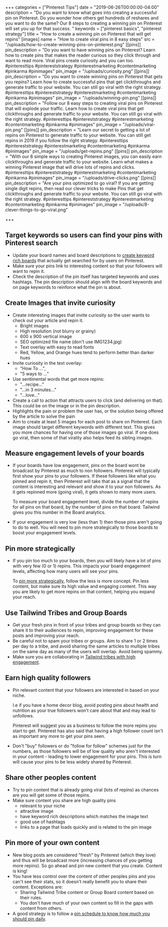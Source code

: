 +++
categories = ["Pinterest Tips"]
date = "2019-06-26T00:00:00-04:00"
description = "Do you want to know what goes into creating a successful pin on Pinterest. Do you wonder how others get hundreds of reshares and you want to do the same? Our 8 steps to creating a winning pin on Pinterest will set you up for that success. "
keywords = ["pinterest basics", "pinterest strategy"]
title = "How to create a winning pin on Pinterest that will get repins"
[images]
name = "How to create viral pins in 8 easy steps"
src = "/uploads/how-to-create-winning-pins-on-pinterest.png"
[[pins]]
pin_description = "Do you want to have winning pins on Pinterest? Learn how to create pins that makes the reader curious so they click through and want to read more. Viral pins create curiosity and you can too.  #pinteresttips #pintereststrategy #pinterestmarketing #contentmarketing #pinkarma #pinimages"
pin_image = "/uploads/curiosity.png"
[[pins]]
pin_description = "Do you want to create winning pins on Pinterest that gets you repins? Learn how to create successful pins that get clickthroughs and generate traffic to your website. You can still go viral with the right strategy.  #pinteresttips #pintereststrategy #pinterestmarketing #contentmarketing #pinkarma #pinimages"
pin_image = "/uploads/winning-pin.png"
[[pins]]
pin_description = "Follow our 8 easy steps to creating viral pins on Pinterest that will explode your traffic. Learn how to create viral pins that get clickthroughs and generate traffic to your website. You can still go viral with the right strategy.  #pinteresttips #pintereststrategy #pinterestmarketing #contentmarketing #pinkarma #pinimages"
pin_image = "/uploads/viral-pin.png"
[[pins]]
pin_description = "Learn our secret to getting a lot of repins on Pinterest to generate traffic to your website. You can still get repins in 2019 if you follow the right strategy.  #pinteresttips #pintereststrategy #pinterestmarketing #contentmarketing #pinkarma #pinimages"
pin_image = "/uploads/get-repins.png"
[[pins]]
pin_description = "With our 8 simple ways to creating Pinterest images, you can easily earn clickthroughs and generate traffic to your website. Learn what makes a winning Pinterest image that will drive lots of repins and clicks.  #pinteresttips #pintereststrategy #pinterestmarketing #contentmarketing #pinkarma #pinimages"
pin_image = "/uploads/drive-clicks.png"
[[pins]]
pin_description = "Are your pins optimized to go viral?  If you are getting single digit repins, then read our clever tricks to make Pins that get clickthroughs and generate traffic to your website. You can still go viral with the right strategy.  #pinteresttips #pintereststrategy #pinterestmarketing #contentmarketing #pinkarma #pinimages"
pin_image = "/uploads/8-clever-things-to-go-viral.png"

+++
## Target keywords so users can find your pins with Pinterest search

* Update your board names and board descriptions to [create keyword rich boards](/blog/how-to-create-keyword-rich-pinterest-board-names-to-get-more-repins/ "Create keyword rich board names and board descriptions") that actually get searched for by users on Pinterest. 
* Make sure your pins link to interesting content so that your followers will want to repin it.
* Check the description of the pin itself has targeted keywords and uses hashtags. The pin description should align with the board keywords and on page keywords to reinforce what the pin is about.

## Create Images that invite curiosity

* Create interesting images that invite curiosity so the user wants to check out your article and repin it.
  * Bright images
  * High resolution (not blurry or grainy)
  * 600 x 900 vertical image
  * SEO optimized file name (don't use IMG1234.jpg)
  * Text overlay with easy to read fonts
  * Red, Yellow, and Orange hues tend to perform better than darker hues
* Invite curiosity in the text overlay:
  * "How To ...", 
  * "5 ways to ..."
* Use sentimental words that get more repins:
  * "...recipe..."
  * "...in 3 minutes..."
  * "...love..."
* Create a call to action that attracts users to click (and delivering on that). This could be on the image or in the pin description.
* Highlights the pain or problem the user has, or the solution being offered by the article to solve the pain
* Aim to create at least 5 images for each post to share on Pinterest.  Each image should target different keywords with different text.  This gives you more chances for having one of those images go viral.  If one does go viral, then some of that virality also helps feed its sibling images.

## Measure engagement levels of your boards

* If your boards have low engagement, pins on the board wont be broadcast by Pinterest as much to non followers.  Pinterest will typically first show your pins to your followers.  If these followers like what you pinned and repin it, then Pinterest will take that as a signal that the content is interesting and relevant and show it to your non followers.  As it gets repinned more (going viral), it gets shown to many more users.  
    
  To measure your board engagement level, divide the number of repins for all pins on that board, by the number of pins on that board.  Tailwind gives you this number in the Board analytics.
* If your engagement is very low (less than 1) then those pins aren't going to do to well.  You will need to pin more strategically to those boards to boost your engagement levels.

## Pin more strategically

* If you pin too much to your boards, then you will likely have a lot of pins with very few (0 or 1) repins.  This impacts your board engagement levels, affecting how many users will see your pins.  
    
  To [pin more strategically](/blog/how-many-pins-should-you-pin-per-day/ "Pin more strategically"), follow the less is more concept.  Pin less content, but make sure its high value and engaging content.  This way you are likely to get more repins on that content, helping you expand your reach.

## Use Tailwind Tribes and Group Boards

* Get your fresh pins in front of your tribes and group boards so they can share it to their audiences to repin, improving engagement for these posts and improving your reach.
* Be careful not to spam your tribes or groups.  Aim to share 1 or 2 times per day to a tribe, and avoid sharing the same articles to multiple tribes on the same day as many of the users will overlap. Avoid being spammy.
* Make sure you are collaborating in [Tailwind tribes with high engagement](/blog/how-to-evaluate-tailwind-tribes-to-join/ "How to evaluate a Tailwind Tribe").

## Earn high quality followers

* Pin relevant content that your followers are interested in based on your niche.  
    
  I.e if you have a home decor blog, avoid posting pins about health and nutrition as your true followers won't care about that and may lead to unfollows.  
    
  Pinterest will suggest you as a business to follow the more repins you start to get.  Pinterest has also said that having a high follower count isn't as important any more to get your pins seen.
* Don't "buy" followers or do "follow for follow" schemes just for the numbers, as those followers will be of low quality who aren't interested in your content - leading to lower engagement for your pins.  This is turn will cause your pins to be less widely shared by Pinterest.

##  Share other peoples content

* Try to pin content that is already going viral (lots of repins) as chances are you will get some of those repins.
* Make sure content you share are high quality pins 
  * relevant to your niche
  * attractive image
  * have keyword rich descriptions which matches the image text
  * good use of hashtags
  * links to a page that loads quickly and is related to the pin image

## Pin more of your own content

* New blog posts are considered "fresh" by Pinterest (which they love) and thus will be broadcast more (increasing chances of you getting more repins).  So go ahead and pin new content that you create.  Content is king!
* You have less control over the content of other peoples pins and you can't see their stats, so it doesn't really benefit you to share their content.  Exceptions are:
  * Sharing Tailwind Tribe content or Group Board content based on their rules.
  * You don't have much of your own content so fill in the gaps with content from others.
* A good strategy is to follow a [pin schedule to know how much you should pin daily](/blog/how-many-pins-should-you-pin-per-day/ "How many pins should I pin each day").